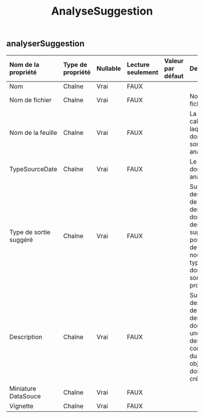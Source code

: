 ﻿---
title: AnalyseSuggestion
second_title: Aspose.Cells Cloud Documen
type: docs
url: /fr/specification/model/analyzesuggestion/
description: "Aspose.Cells Spécification du modèle cloud : AnalyseSuggestion. Gérez sans effort Excel et d'autres feuilles de calcul avec des fonctionnalités telles que l'ouverture, la génération, l'édition, le fractionnement, la fusion, la comparaison et la conversion."
weight: 50
kwords: Excel, Office Cloud, REST API, feuille de calcul, PDF, CSV, Json, Markdwon, AnalyseSuggestion
---
## **analyserSuggestion**

 

| Nom de la propriété| Type de propriété| Nullable| Lecture seulement| Valeur par défaut| Description|
|:- |:- |:- |:- |:- |:- |
| Nom| Chaîne| Vrai| FAUX|||
| Nom de fichier| Chaîne| Vrai| FAUX|| Nom du fichier Excel.|
| Nom de la feuille| Chaîne| Vrai| FAUX|| La feuille de calcul dans laquelle les données sont analysées.|
| TypeSourceDate| Chaîne| Vrai| FAUX|| Le type de données analysées.|
| Type de sortie suggéré| Chaîne| Vrai| FAUX|| Sur la base des résultats de l'analyse des données, des suggestions pour créer de nouveaux types de données sont proposées.|
| Description| Chaîne| Vrai| FAUX|| Sur la base des résultats de l'analyse des données, une description commerciale du nouvel objet de données est créée.|
| Miniature DataSouce| Chaîne| Vrai| FAUX|||
|Vignette| Chaîne| Vrai| FAUX|||

